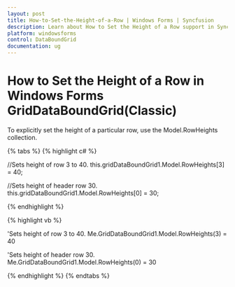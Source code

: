```yaml
---
layout: post
title: How-to-Set-the-Height-of-a-Row | Windows Forms | Syncfusion
description: Learn about How to Set the Height of a Row support in Syncfusion Windows Forms GridDataBoundGrid(Classic) control and more details.
platform: windowsforms
control: DataBoundGrid
documentation: ug
---
```


# How to Set the Height of a Row in Windows Forms GridDataBoundGrid(Classic)

To explicitly set the height of a particular row, use the Model.RowHeights collection.

{% tabs %}
{% highlight c# %}

//Sets height of row 3 to 40.
this.gridDataBoundGrid1.Model.RowHeights[3] = 40; 

//Sets height of header row 30.
this.gridDataBoundGrid1.Model.RowHeights[0] = 30; 

{% endhighlight %}

{% highlight vb %}

'Sets height of row 3 to 40.
Me.GridDataBoundGrid1.Model.RowHeights(3) = 40 

'Sets height of header row 30.
Me.GridDataBoundGrid1.Model.RowHeights(0) = 30 

{% endhighlight %}
{% endtabs %}